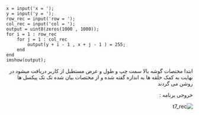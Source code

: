 <div dir = "ltr">
    
```
x = input('x = ');
y = input('y = ');
row_rec = input('row = ');
col_rec = input('col = ');
output = uint8(zeros(1000 , 1000));
for i = 1 : row_rec
    for j = 1 : col_rec
        output(y + i - 1 , x + j - 1 ) = 255;
    end
end
imshow(output);
```
</div>

<div dir = "rtl">
ابتدا مختصات گوشه بالا سمت چپ و طول و عرض مستطیل از کاربر دریافت میشود
در نهایت به کمک حلقه ها به اندازه گفته شده و از مختصات بیان شده تک تک پیکسل ها روشن می گردند
 
 خروجی برنامه :
 
 ![t7_rec](https://user-images.githubusercontent.com/80279784/113257216-844e0500-92df-11eb-9041-fe91bcc27efd.PNG)

</div>
